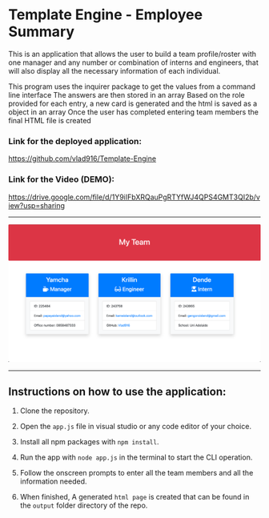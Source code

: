 # Template Engine - Employee Summary

This is an application that allows the user to build a team profile/roster with one manager and any number or combination of interns and engineers, that will also display all the necessary information of each individual.

This program uses the inquirer package to get the values from a command line interface The answers are then stored in an array Based on the role provided for each entry, a new card is generated and the html is saved as a object in an array Once the user has completed entering team members the final HTML file is created

### Link for the deployed application: 

https://github.com/vlad916/Template-Engine

### Link for the Video (DEMO):

https://drive.google.com/file/d/1Y9iIFbXRQauPgRTYfWJ4QPS4GMT3QI2b/view?usp=sharing

___
<img src="images/team.png">

___
## Instructions on how to use the application:

1. Clone the repository.

2. Open the `app.js` file in visual studio or any code editor of your choice.

3. Install all npm packages with `npm install`.

4. Run the app with `node app.js` in the terminal to start the CLI operation. 

5. Follow the onscreen prompts to enter all the team members and all the information needed. 

6. When finished, A generated `html page` is created that can be found in the `output` folder directory of the repo.




